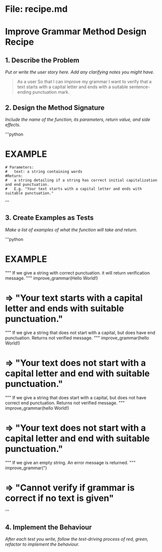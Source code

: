 # File: recipe.md
# Improve Grammar Method Design Recipe


## 1. Describe the Problem

_Put or write the user story here. Add any clarifying notes you might have._

> As a user
> So that I can improve my grammar
> I want to verify that a text starts with a capital letter and ends with a suitable sentence-ending punctuation mark.

## 2. Design the Method Signature

_Include the name of the function, its parameters, return value, and side effects._

'''python
# EXAMPLE 
    # Parameters:
    #   text: a string containing words
    #Return:
    #   a string detailing if a string has correct initial capitalization and end punctuation.
    #   E.g. "Your text starts with a capital letter and ends with suitable punctuation."

'''

## 3. Create Examples as Tests

_Make a list of examples of what the function will take and return._

'''python
# EXAMPLE 
"""
If we give a string with correct punctuation.
it will return verification message.
"""
improve_grammar(Hello World!)
# => "Your text starts with a capital letter and ends with suitable punctuation."

"""
If we give a string that does not start with a capital, but does have end punctuation.
Returns not verified message.
"""
improve_grammar(hello World!)
# => "Your text does not start with a capital letter and end with suitable punctuation."

"""
If we give a string that does start with a capital, but does not have correct end punctuation.
Returns not verified message.
"""
improve_grammar(hello World!)
# => "Your text does not start with a capital letter and end with suitable punctuation."

"""
If we give an empty string.
An error message is returned.
"""
improve_grammar(")
# => "Cannot verify if grammar is correct if no text is given"

'''

## 4. Implement the Behaviour

_After each test you write, follow the test-driving process of red, green, refactor to implement the behaviour._